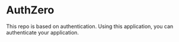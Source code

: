 # AuthZero
This repo is based on authentication. Using this application, you can authenticate your application.
